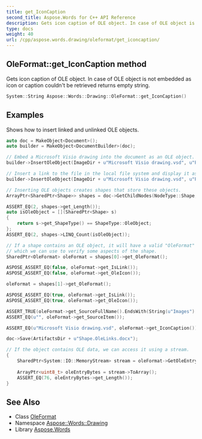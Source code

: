 ```yaml
---
title: get_IconCaption
second_title: Aspose.Words for C++ API Reference
description: Gets icon caption of OLE object. In case of OLE object is not embedded as icon or caption couldn't be retrieved returns empty string.
type: docs
weight: 40
url: /cpp/aspose.words.drawing/oleformat/get_iconcaption/
---
```

## OleFormat::get_IconCaption method


Gets icon caption of OLE object. In case of OLE object is not embedded as icon or caption couldn't be retrieved returns empty string.

```cpp
System::String Aspose::Words::Drawing::OleFormat::get_IconCaption()
```


## Examples



Shows how to insert linked and unlinked OLE objects. 
```cpp
auto doc = MakeObject<Document>();
auto builder = MakeObject<DocumentBuilder>(doc);

// Embed a Microsoft Visio drawing into the document as an OLE object.
builder->InsertOleObject(ImageDir + u"Microsoft Visio drawing.vsd", u"Package", false, false, nullptr);

// Insert a link to the file in the local file system and display it as an icon.
builder->InsertOleObject(ImageDir + u"Microsoft Visio drawing.vsd", u"Package", true, true, nullptr);

// Inserting OLE objects creates shapes that store these objects.
ArrayPtr<SharedPtr<Shape>> shapes = doc->GetChildNodes(NodeType::Shape, true)->LINQ_OfType<SharedPtr<Shape>>()->LINQ_ToArray();

ASSERT_EQ(2, shapes->get_Length());
auto isOleObject = [](SharedPtr<Shape> s)
{
    return s->get_ShapeType() == ShapeType::OleObject;
};
ASSERT_EQ(2, shapes->LINQ_Count(isOleObject));

// If a shape contains an OLE object, it will have a valid "OleFormat" property,
// which we can use to verify some aspects of the shape.
SharedPtr<OleFormat> oleFormat = shapes[0]->get_OleFormat();

ASPOSE_ASSERT_EQ(false, oleFormat->get_IsLink());
ASPOSE_ASSERT_EQ(false, oleFormat->get_OleIcon());

oleFormat = shapes[1]->get_OleFormat();

ASPOSE_ASSERT_EQ(true, oleFormat->get_IsLink());
ASPOSE_ASSERT_EQ(true, oleFormat->get_OleIcon());

ASSERT_TRUE(oleFormat->get_SourceFullName().EndsWith(String(u"Images") + System::IO::Path::DirectorySeparatorChar + u"Microsoft Visio drawing.vsd"));
ASSERT_EQ(u"", oleFormat->get_SourceItem());

ASSERT_EQ(u"Microsoft Visio drawing.vsd", oleFormat->get_IconCaption());

doc->Save(ArtifactsDir + u"Shape.OleLinks.docx");

// If the object contains OLE data, we can access it using a stream.
{
    SharedPtr<System::IO::MemoryStream> stream = oleFormat->GetOleEntry(u"\x0001"
                                                                        u"CompObj");
    ArrayPtr<uint8_t> oleEntryBytes = stream->ToArray();
    ASSERT_EQ(76, oleEntryBytes->get_Length());
}
```

## See Also

* Class [OleFormat](../)
* Namespace [Aspose::Words::Drawing](../../)
* Library [Aspose.Words](../../../)
